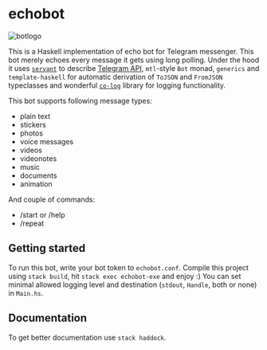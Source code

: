 # echobot
![botlogo](https://i.ibb.co/CWq976m/Pin-Clipart-com-cute-heart-clipart-60934.png)

This is a Haskell implementation of echo bot for Telegram messenger. This bot merely echoes every message it gets using long polling. Under the hood it uses [`servant`](https://github.com/haskell-servant/servant) to describe [Telegram API](https://core.telegram.org/bots/api), `mtl`-style `Bot` monad, `generics` and `template-haskell` for automatic derivation of `ToJSON` and `FromJSON` typeclasses and wonderful [`co-log`](https://github.com/kowainik/co-log) library for logging functionality.

This bot supports following message types:
- plain text
- stickers
- photos
- voice messages
- videos
- videonotes
- music
- documents
- animation

And couple of commands:
- /start or /help
- /repeat

## Getting started
To run this bot, write your bot token to `echobot.conf`. Compile this project using `stack build`, hit `stack exec echobot-exe` and enjoy :)
You can set minimal allowed logging level and destination (`stdout`, `Handle`, both or none) in `Main.hs`.
## Documentation
To get better documentation use `stack haddock`.

